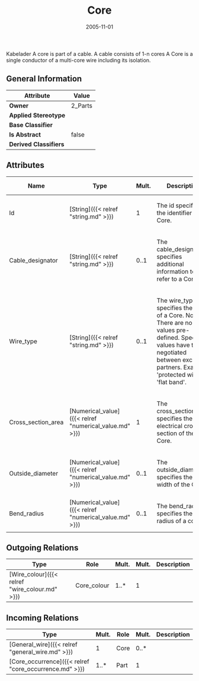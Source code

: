 ﻿---
title: Core
toc: false
type: specs
date: "2005-11-01"
draft: false
specification: KBL
version: 2.3.sr1
documentType: "Recommendation"
elementType: Class
classes:
  - Core
menu_name: kbl-2.3.sr1
---
<p>Kabelader  A core is part of a cable. A cable consists of 1-n cores  A Core is a single conductor of a multi-core wire including its isolation.</p>

## General Information

| Attribute               | Value |
|-------------------------|-------|
| **Owner**               | 2_Parts |
| **Applied Stereotype**  |   |
| **Base Classifier**     |   |
| **Is Abstract**         | false |
| **Derived Classifiers** |   |

## Attributes
|  Name  |  Type  |  Mult.  |  Description  |  Owning Classifier  |
|--------|--------|---------|---------------|--------------|
|Id | [String]({{< relref "string.md" >}}) | 1 | <p>The id specifies the identifier of the Core.</p> | [Core]({{< relref "core.md" >}}) |
|Cable_designator | [String]({{< relref "string.md" >}}) | 0..1 | <p>The cable_designator specifies additional information to refer to a Core. </p> | [Core]({{< relref "core.md" >}}) |
|Wire_type | [String]({{< relref "string.md" >}}) | 0..1 | <p>The wire_type specifies the type of a Core. Note: There are no values pre-defined. Special values have to be negotiated between exchange partners.  Example:  'protected wire', 'flat band'.</p> | [Core]({{< relref "core.md" >}}) |
|Cross_section_area | [Numerical_value]({{< relref "numerical_value.md" >}}) | 1 | <p>The cross_section_area specifies the electrical cross section of the Core.</p> | [Core]({{< relref "core.md" >}}) |
|Outside_diameter | [Numerical_value]({{< relref "numerical_value.md" >}}) | 0..1 | <p>The outside_diameter specifies the outer width of the Core.</p> | [Core]({{< relref "core.md" >}}) |
|Bend_radius | [Numerical_value]({{< relref "numerical_value.md" >}}) | 0..1 | <p>The bend_radius specifies the bend radius of a core.</p> | [Core]({{< relref "core.md" >}}) |

## Outgoing Relations
|    Type  |   Role   |   Mult.   |   Mult.   |   Description   |
|----------|----------|-----------|-----------|-----------------|
| [Wire_colour]({{< relref "wire_colour.md" >}}) | Core_colour | 1..* | 1 |  |
##  Incoming Relations
|    Type  |   Mult.  |   Role    |   Mult.   |   Description  |
|----------|----------|-----------|-----------|----------------|
| [General_wire]({{< relref "general_wire.md" >}}) | 1 | Core | 0..* |  |
| [Core_occurrence]({{< relref "core_occurrence.md" >}}) | 1..* | Part | 1 |  |

